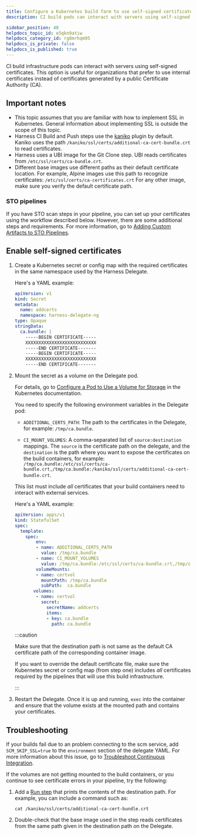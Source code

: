 ```yaml
---
title: Configure a Kubernetes build farm to use self-signed certificates
description: CI build pods can interact with servers using self-signed certificates.

sidebar_position: 40
helpdocs_topic_id: e5qkn9atiw
helpdocs_category_id: rg8mrhqm95
helpdocs_is_private: false
helpdocs_is_published: true
---
```


CI build infrastructure pods can interact with servers using self-signed certificates. This option is useful for organizations that prefer to use internal certificates instead of certificates generated by a public Certificate Authority (CA).

## Important notes

* This topic assumes that you are familiar with how to implement SSL in Kubernetes. General information about implementing SSL is outside the scope of this topic.
* Harness CI Build and Push steps use the [kaniko](https://github.com/GoogleContainerTools/kaniko) plugin by default. Kaniko uses the path `/kaniko/ssl/certs/additional-ca-cert-bundle.crt` to read certificates.
* Harness uses a UBI image for the Git Clone step. UBI reads certificates from `/etc/ssl/certs/ca-bundle.crt`.
* Different base images use different paths as their default certificate location. For example, Alpine images use this path to recognize certificates: `/etc/ssl/certs/ca-certificates.crt` For any other image, make sure you verify the default certificate path.

### STO pipelines 

If you have STO scan steps in your pipeline, you can set up your certificates using the workflow described below. However, there are some additional steps and requirements. For more information, go to [Adding Custom Artifacts to STO Pipelines](/docs/security-testing-orchestration/use-sto/set-up-sto-pipelines/add-artifacts-to-pipelines.md).

## Enable self-signed certificates

1. Create a Kubernetes secret or config map with the required certificates in the same namespace used by the Harness Delegate.

   Here's a YAML example:

   ```yaml
   apiVersion: v1  
   kind: Secret  
   metadata:  
     name: addcerts  
     namespace: harness-delegate-ng  
   type: Opaque  
   stringData:                             
     ca.bundle: |  
       -----BEGIN CERTIFICATE-----  
       XXXXXXXXXXXXXXXXXXXXXXXXXXX  
       -----END CERTIFICATE-------  
       -----BEGIN CERTIFICATE-----  
       XXXXXXXXXXXXXXXXXXXXXXXXXXX  
       -----END CERTIFICATE-------
   ```

2. Mount the secret as a volume on the Delegate pod.

   For details, go to [Configure a Pod to Use a Volume for Storage](https://kubernetes.io/docs/tasks/configure-pod-container/configure-volume-storage/) in the Kubernetes documentation.

   You need to specify the following environment variables in the Delegate pod:

   * `ADDITIONAL_CERTS_PATH`: The path to the certificates in the Delegate, for example: `/tmp/ca.bundle`.
   
   * `CI_MOUNT_VOLUMES`: A comma-separated list of `source:destination` mappings. The `source` is the certificate path on the delegate, and the `destination` is the path where you want to expose the certificates on the build containers, for example: `/tmp/ca.bundle:/etc/ssl/certs/ca-bundle.crt,/tmp/ca.bundle:/kaniko/ssl/certs/additional-ca-cert-bundle.crt`.
   
   This list must include *all* certificates that your build containers need to interact with external services.

   Here's a YAML example:

   ```yaml
   apiVersion: apps/v1  
   kind: StatefulSet  
   spec:  
     template:  
       spec:  
           env:  
           - name: ADDITIONAL_CERTS_PATH  
             value: /tmp/ca.bundle  
           - name: CI_MOUNT_VOLUMES  
             value: /tmp/ca.bundle:/etc/ssl/certs/ca-bundle.crt,/tmp/ca.bundle:/kaniko/ssl/certs/additional-ca-cert-bundle.crt  
           volumeMounts:  
           - name: certvol  
             mountPath: /tmp/ca.bundle  
             subPath:  ca.bundle 
          volumes:  
           - name: certvol  
             secret:  
               secretName: addcerts  
               items:  
               - key: ca.bundle  
                 path: ca.bundle
   ```

   :::caution

   Make sure that the destination path is not same as the default CA certificate path of the corresponding container image.

   If you want to override the default certificate file, make sure the Kubernetes secret or config map (from step one) includes *all* certificates required by the pipelines that will use this build infrastructure.

   :::

3. Restart the Delegate. Once it is up and running, `exec` into the container and ensure that the volume exists at the mounted path and contains your certificates.

## Troubleshooting

If your builds fail due to an problem connecting to the scm service, add `SCM_SKIP_SSL=true` to the `environment` section of the delegate YAML. For more information about this issue, go to [Troubleshoot Continuous Integration](/docs/continuous-integration/troubleshooting-ci.md).

If the volumes are not getting mounted to the build containers, or you continue to see certificate errors in your pipeline, try the following:

1. Add a [Run step](../../run-ci-scripts/run-a-script-in-a-ci-stage.md) that prints the contents of the destination path. For example, you can include a command such as:

   ```
   cat /kaniko/ssl/certs/additional-ca-cert-bundle.crt
   ```

2. Double-check that the base image used in the step reads certificates from the same path given in the destination path on the Delegate.

